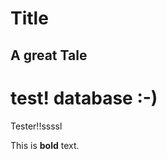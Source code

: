 <!--*
  title: Hello World Title
  description: This blog post is a test.
  tags: ["Java", "Plugin Development", "NetBeans"]
*-->

# Title #
## A great Tale ##

# test! database :-)

Tester!!ssssl

This is **bold** text.